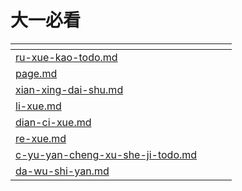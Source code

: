 # 大一必看

<table data-card-size="large" data-view="cards"><thead><tr><th data-card-target data-type="content-ref"></th><th data-hidden></th><th data-hidden></th><th data-hidden></th></tr></thead><tbody><tr><td><a href="ru-xue-kao-todo.md">ru-xue-kao-todo.md</a></td><td></td><td></td><td></td></tr><tr><td><a href="page.md">page.md</a></td><td></td><td></td><td></td></tr><tr><td><a href="xian-xing-dai-shu.md">xian-xing-dai-shu.md</a></td><td></td><td></td><td></td></tr><tr><td><a href="li-xue.md">li-xue.md</a></td><td></td><td></td><td></td></tr><tr><td><a href="dian-ci-xue.md">dian-ci-xue.md</a></td><td></td><td></td><td></td></tr><tr><td><a href="re-xue.md">re-xue.md</a></td><td></td><td></td><td></td></tr><tr><td><a href="c-yu-yan-cheng-xu-she-ji-todo.md">c-yu-yan-cheng-xu-she-ji-todo.md</a></td><td></td><td></td><td></td></tr><tr><td><a href="da-wu-shi-yan.md">da-wu-shi-yan.md</a></td><td></td><td></td><td></td></tr></tbody></table>
